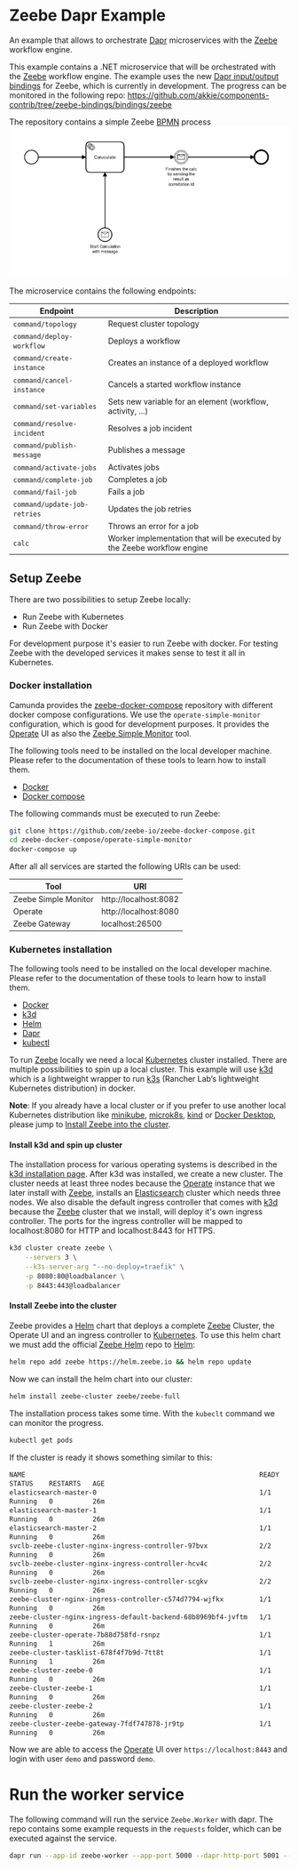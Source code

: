 # Zeebe Dapr Example

An example that allows to orchestrate [Dapr] microservices with the [Zeebe] workflow engine.

This example contains a .NET microservice that will be orchestrated with the [Zeebe] workflow engine. The example uses
the new [Dapr input/output bindings](https://docs.dapr.io/developing-applications/building-blocks/bindings/) for Zeebe, which is 
currently in development. The progress can be monitored in the following repo: https://github.com/akkie/components-contrib/tree/zeebe-bindings/bindings/zeebe

The repository contains a simple Zeebe [BPMN] process
![Alt text](workflow.png?raw=true "Calc workflow")

The microservice contains the following endpoints:

| Endpoint                     | Description                                                              |
|------------------------------|--------------------------------------------------------------------------|
| `command/topology`           | Request cluster topology                                                 |
| `command/deploy-workflow`    | Deploys a workflow                                                       |
| `command/create-instance`    | Creates an instance of a deployed workflow                               |
| `command/cancel-instance`    | Cancels a started workflow instance                                      |
| `command/set-variables`      | Sets new variable for an element (workflow, activity, ...)               |
| `command/resolve-incident`   | Resolves a job incident                                                  |
| `command/publish-message`    | Publishes a message                                                      |
| `command/activate-jobs`      | Activates jobs                                                           |
| `command/complete-job`       | Completes a job                                                          |
| `command/fail-job`           | Fails a job                                                              |
| `command/update-job-retries` | Updates the job retries                                                  |
| `command/throw-error`        | Throws an error for a job                                                |
| `calc`                       | Worker implementation that will be executed by the Zeebe workflow engine |

## Setup Zeebe

There are two possibilities to setup Zeebe locally:

- Run Zeebe with Kubernetes
- Run Zeebe with Docker

For development purpose it's easier to run Zeebe with docker. For testing Zeebe with the developed services it makes sense to test it all in Kubernetes.

### Docker installation

Camunda provides the [zeebe-docker-compose] repository with different docker compose configurations. We use the `operate-simple-monitor` configuration, which is 
good for development purposes. It provides the [Operate] UI as also the [Zeebe Simple Monitor] tool.

The following tools need to be installed on the local developer machine. Please refer to the documentation of these tools to learn how to
install them.
- [Docker]
- [Docker compose]

The following commands must be executed to run Zeebe:

```bash
git clone https://github.com/zeebe-io/zeebe-docker-compose.git
cd zeebe-docker-compose/operate-simple-monitor
docker-compose up
```

After all all services are started the following URIs can be used:

| Tool                   | URI                    |
|------------------------|------------------------|
| Zeebe Simple Monitor   | http://localhost:8082  |
| Operate                | http://localhost:8080  |
| Zeebe Gateway          | localhost:26500        |

### Kubernetes installation

The following tools need to be installed on the local developer machine. Please refer to the documentation of these tools to learn how to 
install them.
- [Docker]
- [k3d]  
- [Helm]
- [Dapr]
- [kubectl]

To run [Zeebe] locally we need a local [Kubernetes] cluster installed. There are multiple possibilities to spin up a local cluster. 
This example will use [k3d] which is a lightweight wrapper to run [k3s] (Rancher Lab’s lightweight Kubernetes distribution) in docker.

**Note**: If you already have a local cluster or if you prefer to use another local Kubernetes distribution like [minikube], [microk8s], [kind] or
[Docker Desktop], please jump to [Install Zeebe into the cluster](#install-zeebe-into-the-cluster).

#### Install k3d and spin up cluster

The installation process for various operating systems is described in the [k3d installation page]. After k3d was installed, we create 
a new cluster. The cluster needs at least three nodes because the [Operate] instance that we later install with [Zeebe], installs an 
[Elasticsearch] cluster which needs three nodes. We also disable the default ingress controller that comes with [k3d] because the [Zeebe]
cluster that we install, will deploy it's own ingress controller. The ports for the ingress controller will be mapped to localhost:8080 
for HTTP and localhost:8443 for HTTPS.

```bash
k3d cluster create zeebe \
    --servers 3 \
    --k3s-server-arg "--no-deploy=traefik" \
    -p 8080:80@loadbalancer \
    -p 8443:443@loadbalancer
```

#### Install Zeebe into the cluster

Zeebe provides a [Helm] chart that deploys a complete [Zeebe] Cluster, the Operate UI and an ingress controller to [Kubernetes]. To use this 
helm chart we must add the official [Zeebe Helm] repo to [Helm]:

```bash
helm repo add zeebe https://helm.zeebe.io && helm repo update
```

Now we can install the helm chart into our cluster:
```bash
helm install zeebe-cluster zeebe/zeebe-full
```

The installation process takes some time. With the `kubeclt` command we can monitor the progress.

```bash
kubectl get pods
```

If the cluster is ready it shows something similar to this:
```                                                         
NAME                                                           READY   STATUS    RESTARTS   AGE
elasticsearch-master-0                                         1/1     Running   0          26m
elasticsearch-master-1                                         1/1     Running   0          26m
elasticsearch-master-2                                         1/1     Running   0          26m
svclb-zeebe-cluster-nginx-ingress-controller-97bvx             2/2     Running   0          26m
svclb-zeebe-cluster-nginx-ingress-controller-hcv4c             2/2     Running   0          26m
svclb-zeebe-cluster-nginx-ingress-controller-scgkv             2/2     Running   0          26m
zeebe-cluster-nginx-ingress-controller-c574d7794-wjfkx         1/1     Running   0          26m
zeebe-cluster-nginx-ingress-default-backend-68b8969bf4-jvftm   1/1     Running   0          26m
zeebe-cluster-operate-7b88d758fd-rsnpz                         1/1     Running   1          26m
zeebe-cluster-tasklist-678f4f7b9d-7tt8t                        1/1     Running   1          26m
zeebe-cluster-zeebe-0                                          1/1     Running   0          26m
zeebe-cluster-zeebe-1                                          1/1     Running   0          26m
zeebe-cluster-zeebe-2                                          1/1     Running   0          26m
zeebe-cluster-zeebe-gateway-7fdf747878-jr9tp                   1/1     Running   0          26m
```

Now we are able to access the [Operate] UI over `https://localhost:8443` and login with user `demo` and password `demo`.

# Run the worker service

The following command will run the service `Zeebe.Worker` with dapr. The repo contains some example requests in the `requests` folder, 
which can be executed against the service.

```bash
dapr run --app-id zeebe-worker --app-port 5000 --dapr-http-port 5001 --components-path ./Zeebe.Worker/components -- dotnet run --project "./Zeebe.Worker/Zeebe.Worker.csproj"
```
[BPMN]: https://en.wikipedia.org/wiki/Business_Process_Model_and_Notation
[Zeebe]: https://zeebe.io/
[Zeebe Helm]: https://helm.zeebe.io
[Zeebe Simple Monitor]: https://github.com/camunda-community-hub/zeebe-simple-monitor
[zeebe-docker-compose]: https://github.com/zeebe-io/zeebe-docker-compose
[Operate]: https://docs.zeebe.io/operate-user-guide/index.html
[Elasticsearch]: https://www.elastic.co/de/elasticsearch/
[Dapr]: https://dapr.io/
[Kubernetes]: https://kubernetes.io/
[Helm]: https://helm.sh/
[kubectl]: https://kubernetes.io/docs/reference/kubectl/kubectl/
[k3d]: https://k3d.io/
[k3s]: https://k3s.io/
[minikube]: https://minikube.sigs.k8s.io/
[microk8s]: https://microk8s.io/
[kind]: https://kind.sigs.k8s.io/
[Docker]: https://www.docker.com/
[Docker Compose]: https://docs.docker.com/compose/
[Docker Desktop]: https://docs.docker.com/docker-for-windows/install/
[k3d installation page]: https://k3d.io/#installation